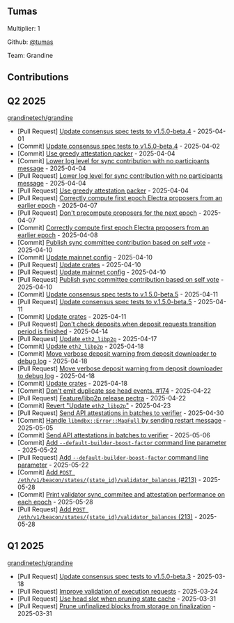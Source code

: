 
## Tumas
Multiplier: 1

Github: [@tumas](https://github.com/tumas)

Team: Grandine

## Contributions

## Q2 2025


[grandinetech/grandine](https://github.com/grandinetech/grandine)
* [Pull Request] [Update consensus spec tests to v1.5.0-beta.4](https://github.com/grandinetech/grandine/pull/147) - 2025-04-01
* [Commit] [Update consensus spec tests to v1.5.0-beta.4](https://github.com/grandinetech/grandine/commit/d17c240135174927fba478d138d77c4fbc5b2a5f) - 2025-04-02
* [Commit] [Use greedy attestation packer](https://github.com/grandinetech/grandine/commit/8ad6cdd17fd8b1b361f88469380524da7e6e0e07) - 2025-04-04
* [Commit] [Lower log level for sync contribution with no participants message](https://github.com/grandinetech/grandine/commit/e289b0b6b1007588be1621b6c2bb481414e17244) - 2025-04-04
* [Pull Request] [Lower log level for sync contribution with no participants message](https://github.com/grandinetech/grandine/pull/159) - 2025-04-04
* [Pull Request] [Use greedy attestation packer](https://github.com/grandinetech/grandine/pull/156) - 2025-04-04
* [Pull Request] [Correctly compute first epoch Electra proposers from an earlier epoch](https://github.com/grandinetech/grandine/pull/162) - 2025-04-07
* [Pull Request] [Don't precompute proposers for the next epoch](https://github.com/grandinetech/grandine/pull/161) - 2025-04-07
* [Commit] [Correctly compute first epoch Electra proposers from an earlier epoch](https://github.com/grandinetech/grandine/commit/acd451ee2895f5a7a1c66906ef7948ac8e627609) - 2025-04-08
* [Commit] [Publish sync committee contribution based on self vote](https://github.com/grandinetech/grandine/commit/a62af0f7531938026154e26cf637c6787e61e92a) - 2025-04-10
* [Commit] [Update mainnet config](https://github.com/grandinetech/grandine/commit/bb4fc7e061809b99268a3ddf5ed611d486e10fad) - 2025-04-10
* [Pull Request] [Update crates](https://github.com/grandinetech/grandine/pull/170) - 2025-04-10
* [Pull Request] [Update mainnet config](https://github.com/grandinetech/grandine/pull/169) - 2025-04-10
* [Pull Request] [Publish sync committee contribution based on self vote](https://github.com/grandinetech/grandine/pull/168) - 2025-04-10
* [Commit] [Update consensus spec tests to v.1.5.0-beta.5](https://github.com/grandinetech/grandine/commit/119d97c56d8b459c29490e39d82deff36ef60a4f) - 2025-04-11
* [Pull Request] [Update consensus spec tests to v.1.5.0-beta.5](https://github.com/grandinetech/grandine/pull/173) - 2025-04-11
* [Commit] [Update crates](https://github.com/grandinetech/grandine/commit/fdc1a19c63892da06115d6b610fa3008a8ec3a1a) - 2025-04-11
* [Pull Request] [Don't check deposits when deposit requests transition period is finished](https://github.com/grandinetech/grandine/pull/176) - 2025-04-14
* [Pull Request] [Update `eth2_libp2p`](https://github.com/grandinetech/grandine/pull/180) - 2025-04-17
* [Commit] [Update `eth2_libp2p`](https://github.com/grandinetech/grandine/commit/2999613ea6b8ef840eff48edc29f2dbc1ceccbff) - 2025-04-18
* [Commit] [Move verbose deposit warning from deposit downloader to debug log](https://github.com/grandinetech/grandine/commit/948fc572d1c70dbb2468d6be3cfcd5cdfa127213) - 2025-04-18
* [Pull Request] [Move verbose deposit warning from deposit downloader to debug log](https://github.com/grandinetech/grandine/pull/186) - 2025-04-18
* [Commit] [Update crates](https://github.com/grandinetech/grandine/commit/c89bc3fd9744f1eaf3ba90afea94c95802f92efd) - 2025-04-18
* [Commit] [Don't emit duplicate sse head events. #174](https://github.com/grandinetech/grandine/commit/18452b699e42ac5f824f2d332928536bc57511b1) - 2025-04-22
* [Pull Request] [Feature/libp2p release pectra](https://github.com/grandinetech/grandine/pull/191) - 2025-04-22
* [Commit] [Revert "Update `eth2_libp2p`"](https://github.com/grandinetech/grandine/commit/c0f358f6d5f4ef237bec049d0a11c819fbc85692) - 2025-04-23
* [Pull Request] [Send API attestations in batches to verifier](https://github.com/grandinetech/grandine/pull/198) - 2025-04-30
* [Commit] [Handle `libmdbx::Error::MapFull` by sending restart message](https://github.com/grandinetech/grandine/commit/9f50249542e883a77aea7801ebd4c0062160e262) - 2025-05-05
* [Commit] [Send API attestations in batches to verifier](https://github.com/grandinetech/grandine/commit/b395d3126b7ff37faaf95d75b0ef4a914031dd97) - 2025-05-06
* [Commit] [Add `--default-builder-boost-factor` command line parameter](https://github.com/grandinetech/grandine/commit/c56a555ed422a1260bef421c616719b8c0a1388f) - 2025-05-22
* [Pull Request] [Add `--default-builder-boost-factor` command line parameter](https://github.com/grandinetech/grandine/pull/209) - 2025-05-22
* [Commit] [Add `POST /eth/v1/beacon/states/{state_id}/validator_balances` (#213)](https://github.com/grandinetech/grandine/commit/74ebe9f9afa6e43b9e7fce7856045abda9cf69f6) - 2025-05-28
* [Commit] [Print validator sync_commitee and attestation performance on each epoch](https://github.com/grandinetech/grandine/commit/6725ecc940f1e0f0faa3ba94f1450e1c2c5b1dde) - 2025-05-28
* [Pull Request] [Add `POST /eth/v1/beacon/states/{state_id}/validator_balances` (213)](https://github.com/grandinetech/grandine/pull/214) - 2025-05-28
## Q1 2025

[grandinetech/grandine](https://github.com/grandinetech/grandine)
* [Pull Request] [Update consensus spec tests to v1.5.0-beta.3](https://github.com/grandinetech/grandine/pull/133) - 2025-03-18
* [Pull Request] [Improve validation of execution requests](https://github.com/grandinetech/grandine/pull/139) - 2025-03-24
* [Pull Request] [Use head slot when pruning state cache](https://github.com/grandinetech/grandine/pull/146) - 2025-03-31
* [Pull Request] [Prune unfinalized blocks from storage on finalization](https://github.com/grandinetech/grandine/pull/145) - 2025-03-31
